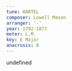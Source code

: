 ```yaml
---
tune: HARTEL
composer: Lowell Mason
arranger: '-'
year: 1792-1872
meter: L.M.
key: E Major
anacrusis: 0
---
```

undefined